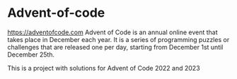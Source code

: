 # Advent-of-code

https://adventofcode.com
Advent of Code is an annual online event that takes place in December each year. It is a series of programming puzzles or challenges that are released one per day, starting from December 1st until December 25th.


This is a project with solutions for Advent of Code 2022 and 2023
